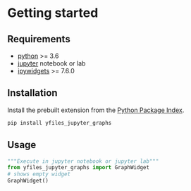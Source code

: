 # Getting started

## Requirements
- [python](https://www.python.org/) >= 3.6
- [jupyter](https://jupyter.org/install) notebook or lab
- [ipywidgets](https://github.com/jupyter-widgets/ipywidgets) >= 7.6.0

## Installation

Install the prebuilt extension from the [Python Package Index](https://pypi.org/).

```bash
pip install yfiles_jupyter_graphs
```

## Usage
```python
"""Execute in jupyter notebook or jupyter lab"""
from yfiles_jupyter_graphs import GraphWidget
# shows empty widget
GraphWidget()
```